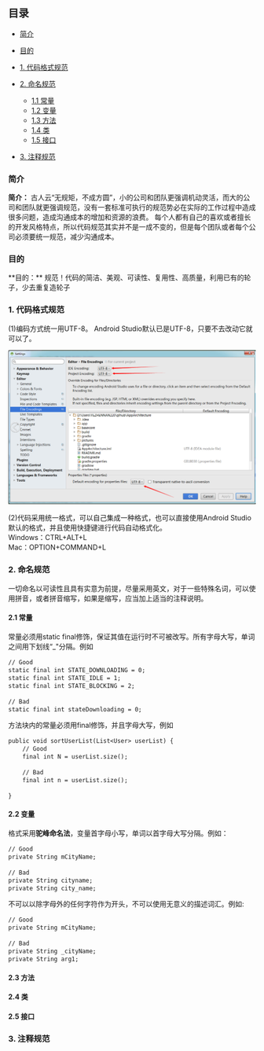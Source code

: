 ## 目录

+ [简介](#0)
+ [目的](#00)
+ [1. 代码格式规范](#1)
+ [2. 命名规范](#2)
  * [1.1 常量](#2.1)
  * [1.2 变量](#2.2)
  * [1.3 方法](#2.3)
  * [1.4 类](#2.4)
  * [1.5 接口](#2.5)

+ [3. 注释规范](#3)


<h3 id="0"> 简介 </h3>

**简介：** 古人云“无规矩，不成方圆”，小的公司和团队更强调机动灵活，而大的公司和团队就更强调规范，没有一套标准可执行的规范势必在实际的工作过程中造成很多问题，造成沟通成本的增加和资源的浪费。
每个人都有自己的喜欢或者擅长的开发风格特点，所以代码规范其实并不是一成不变的，但是每个团队或者每个公司必须要统一规范，减少沟通成本。

<h3 id="00"> 目的 </h3>
**目的：** 规范！代码的简洁、美观、可读性、复用性、高质量，利用已有的轮子，少去重复造轮子


<h3 id="1"> 1. 代码格式规范 </h3>

(1)编码方式统一用UTF-8。 Android Studio默认已是UTF-8，只要不去改动它就可以了。

![编码方式](pictures/pic1.png)

(2)代码采用统一格式，可以自己集成一种格式，也可以直接使用Android Studio默认的格式，并且使用快捷键进行代码自动格式化。       
Windows：CTRL+ALT+L            
Mac：OPTION+COMMAND+L                 

<h3 id="2"> 2. 命名规范 </h3>

一切命名以可读性且具有实意为前提，尽量采用英文，对于一些特殊名词，可以使用拼音，或者拼音缩写，如果是缩写，应当加上适当的注释说明。
 
<h4 id="2.1"> 2.1 常量 </h4> 

常量必须用static final修饰，保证其值在运行时不可被改写。所有字母大写，单词之间用下划线“_"分隔。例如

```
// Good
static final int STATE_DOWNLOADING = 0;
static final int STATE_IDLE = 1;
static final int STATE_BLOCKING = 2;
 
// Bad
static final int stateDownloading = 0;
```

方法块内的常量必须用final修饰，并且字母大写，例如

```
public void sortUserList(List<User> userList) {
    // Good
    final int N = userList.size();
 
    // Bad
    final int n = userList.size();

}
```

<h4 id="2.2"> 2.2 变量 </h4> 

格式采用**驼峰命名法**，变量首字母小写，单词以首字母大写分隔。例如：

```
// Good
private String mCityName;
 
// Bad
private String cityname;
private String city_name;
```

不可以以除字母外的任何字符作为开头，不可以使用无意义的描述词汇。例如:

```
// Good
private String mCityName;
 
// Bad
private String _cityName;
private String arg1;
```

<h4 id="2.3"> 2.3 方法 </h4> 

<h4 id="2.4"> 2.4 类 </h4> 

<h4 id="2.5"> 2.5 接口 </h4> 




<h3 id="3"> 3. 注释规范 </h3>
